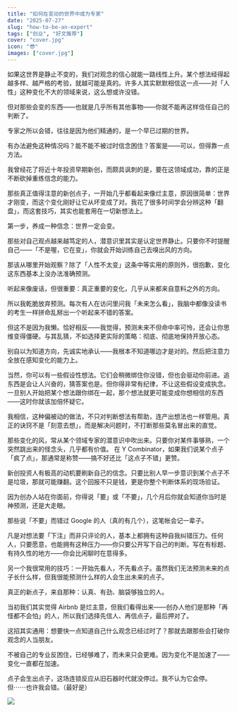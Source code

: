 ```yaml
---
title: "如何在变动的世界中成为专家"
date: "2025-07-27"
slug: "how-to-be-an-expert"
tags: ["创业", "好文推荐"]
cover: "cover.jpg"
icon: "😎"
images: ["cover.jpg"]
---
```

如果这世界是静止不变的，我们对观念的信心就能一路线性上升。某个想法经得起越多样、越严格的考验，就越可能是真的。许多人其实默默相信这一点——对「人性」这种变化不大的领域来说，这么想或许没错。



但对那些会变的东西——也就是几乎所有其他事物——你就不能再这样信任自己的判断了。



专家之所以会错，往往是因为他们精通的，是一个早已过期的世界。



有办法避免这种情况吗？能不能不被过时信念困住？答案是——可以，但得靠一点方法。



我曾经花了将近十年投资早期新创，而颇具讽刺的是，要在这领域成功，靠的正是不断砍掉重练信念的能力。



那些真正值得注意的新创点子，一开始几乎都看起来像烂主意，原因很简单：世界才刚变，而这个变化刚好让它从坏变成了对。我花了很多时间学会分辨这种「翻盘」，而这套技巧，其实也能套用在一切新想法上。



第一步，养成一种信念：世界一定会变。



那些对自己观点越来越笃定的人，潜意识里其实是认定世界静止。只要你不时提醒自己——「不是喔，它在变」，你就会开始训练自己去嗅出风的方向。



那该从哪里开始观察？除了「人性不太变」这条中等实用的原则外，很抱歉，变化这东西基本上没办法准确预测。



听起来像废话，但很重要：真正重要的变化，几乎从来都来自意料之外的方向。



所以我乾脆放弃预测。每次有人在访问里问我「未来怎么看」，我脑中都像没读书的考生一样拼命乱掰出一个听起来不错的答案。



但这不是因为我懒。恰好相反——我觉得，预测未来不但命中率可怜，还会让你思维变得僵硬。与其乱猜，不如选择更实际的策略：彻底、彻底地保持开放心态。



别自以为知道方向，先诚实地承认——我根本不知道哪边才是对的。然后把注意力全放在感知变化的能力上。



当然，你可以有一些假设性想法。它们会稍微绑住你没错，但也会驱动你前进。追东西是会让人兴奋的，猜答案也是。但你得非常有纪律，不让这些假设变成执念。
一旦别人开始把某个想法跟你绑在一起，那个想法就更可能变成你想相信的东西——这时你就该加倍怀疑它。



我相信，这种偏被动的做法，不只对判断想法有帮助，连产出想法也一样管用。真正的诀窍不是「刻意去想」，而是解决问题时，不打断那些莫名冒出来的直觉。



那些变化的风，常从某个领域专家的潜意识中吹出来。只要你对某件事够熟，一个突然跳出来的怪念头，几乎都有价值。
在 Y Combinator，如果我们说某个点子「疯了点」，那通常是称赞——搞不好还比「这点子不错」更赞。



新创投资人有极高的动机要刷新自己的信念。只要比别人早一步意识到某个点子不是垃圾，那就可能赚翻。这个回报不只是钱，更是你整个判断体系的现场验证。



因为创办人站在你面前，你得说「要」或「不要」，几个月后你就会知道你当时是神预测，还是大走眼。



那些说「不要」而错过 Google 的人（真的有几个），这笔帐会记一辈子。



凡是对想法要「下注」而非只评论的人，基本上都拥有这种自我纠错压力。任何人，只要愿意，也能拥有这种压力——你只要公开写下自己的判断。写在有标题、有持久性的地方——你会比闲聊时在意得多。



另一个我很常用的技巧：一开始先看人，不先看点子。虽然我们无法预测未来的点子长什么样，但我很能预测什么样的人会生出未来的点子。



真正的新点子，来自那种：认真、有劲、脑袋够独立的人。



当初我们其实觉得 Airbnb 是烂主意，但我们看得出来——创办人他们是那种「再怪都不会怕」的人，所以我们选择先信人、再信点子，最后押对了。



这招其实通用：想要快一点知道自己什么观念已经过时了？那就去跟那些会打破你观念的人当朋友。



不被自己的专业反困住，已经够难了，而未来只会更难。因为变化不是加速了——变化一直都在加速。



点子会生出点子，这场连锁反应从旧石器时代就没停过。我不认为它会停。
但⋯⋯也许我会错。（最好是）




![](https://prod-files-secure.s3.us-west-2.amazonaws.com/112d0858-5090-4d34-a606-b75eb8d65fd2/46476355-9cf3-4e99-9b7a-3531bc426380/1000202064.png?X-Amz-Algorithm=AWS4-HMAC-SHA256&X-Amz-Content-Sha256=UNSIGNED-PAYLOAD&X-Amz-Credential=ASIAZI2LB466TRIAO3QH%2F20250919%2Fus-west-2%2Fs3%2Faws4_request&X-Amz-Date=20250919T181754Z&X-Amz-Expires=3600&X-Amz-Security-Token=IQoJb3JpZ2luX2VjEGEaCXVzLXdlc3QtMiJIMEYCIQDyDuewE5x7VFl5SbQH3MfwNCYwxkuAzGtwi8O4PIyclQIhALnhfs7S1KI8wm0Ltn14xjWr3EvfWY%2F%2BJGwkNfaW9zRUKogECNr%2F%2F%2F%2F%2F%2F%2F%2F%2F%2FwEQABoMNjM3NDIzMTgzODA1Igxih0oczsQw9C3DxX0q3AN3jzMdwUGozwaWzuNZ2cBxuYEEpn%2FpRK5cwy1CbbS9ctcAOyD91brnHZy%2BoniZxJDflNH%2FnKZTUxGm3ILyVc7w6yn7Jm6H3wVKK%2Bx%2Bqcx96ea6j4hf98EobtVwN6qa5%2FtbN2ZrjOYH1BSr7tIz36jsb4F%2Bb7W%2BU3CIY9mxOJ8q8Do7yPtwtt2e9lQmcJWyb1lcc%2BpyBQT5tziEY6qhrLDO2119IiJLZQYbwxv%2Bp9jKUwtF%2BZr%2FwiwSByQlS6KtR6SmSMrDL%2FeaAebykczUv%2FWe0v2pE1oTbvuKTk1kqDsUWivZx6QkQaq2TNrgWpYd2qYXH%2FBPJw7YTh9CZ2LuX0OS%2BPqGFVVVySYAdT5XZ3cpD5ngWFiPEs8bKHe4H%2FQMZA%2BU0X83RNRaMTauAI5fKOt8I4Qy04wQ2g5GwRi64KFa1MRd3Iv8f67ABZTfI1%2FdFs2VADSDie4n70canCu2qGO2eu0uIG2rJN4%2Bet3ztRwOCAD2i09y2jqBaNi08l0bqIeoZuO3GCVKJZ245dyFYnFR0B%2BdB4f8wXRJ17g4uR%2FA6tbkq3zSrPXHyrXVTocQu2MumtRPWlPX2WYmvq8BU4Yyj6CjfaBuiYUxjXhdTGAWpSmnKRBz0hwbQrcDsjCMoLbGBjqkAWfa%2BEsNDooCmu7Cfw5LtIpWZSywB%2BxKZbCtTnkv50DHgsTuQKjDIvMFmGXQPnplx9vWC%2FzJkfmOuI71KovKYdI%2B0PdGKXkGc6pXXFwU3rbXoArGqlSGx7X1qs4Lfe7xR%2BxdGmuJRG%2FD0ckYNpqS6wJINK0xAf0Q00u3C78f1U24F3EGBm7LiZDo%2Fp22k48KtKtUMc4rdLsVHsJ8Otc%2FV0SIlK39&X-Amz-Signature=62561aa63bac53b75eb35bac6eb141599828851a6c96f2500927cb745645a056&X-Amz-SignedHeaders=host&x-amz-checksum-mode=ENABLED&x-id=GetObject)

